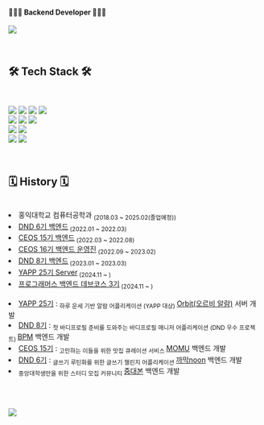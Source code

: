 #### 👩🏻‍💻 Backend Developer 👩🏻‍💻

<a href="https://yesjjin99.notion.site/115cf68f95f280aea439da2e5702220b"><img src="https://img.shields.io/badge/Notion-000000?style=flat-square&logo=Notion&logoColor=white&link=https://yesjjin99.notion.site/115cf68f95f280aea439da2e5702220b"/></a>

<br>

## 🛠 Tech Stack 🛠
<br>

![](https://img.shields.io/badge/Java-00599C?style=flat-square&logo=Java&logoColor=white) ![](https://img.shields.io/badge/python-3776AB?style=flat&logo=python&logoColor=white) ![](https://img.shields.io/badge/c++-00599C?style=flat&logo=c%2B%2B&logoColor=white) ![](https://img.shields.io/badge/c-A8B9CC?style=flat&logo=C&logoColor=white)
<br>
![](https://img.shields.io/badge/Spring-6DB33F?style=flat&logo=Spring&logoColor=white) ![](https://img.shields.io/badge/SpringBoot-6DB33F?style=flat-square&logo=SpringBoot&logoColor=white) ![](https://img.shields.io/badge/Django-092E20?style=flat&logo=django&logoColor=white)
<br>
![](https://img.shields.io/badge/MySQL-4479A1?style=flat&logo=mysql&logoColor=white) ![](https://img.shields.io/badge/Amaozon_S3-569A31?style=flat&logo=amazons3&logoColor=white)
<br>
![](https://img.shields.io/badge/Amazon_AWS-232F3E?style=flat&logo=amazonaws&logoColor=white) ![](https://img.shields.io/badge/Docker-2496ED?style=flat&logo=Docker&logoColor=white)

<br>


## 🗓 History 🗓
<br>

  <li>홍익대학교 컴퓨터공학과 <sub>(2018.03 ~ 2025.02(졸업예정))</sub></li>
  <li><a href="https://github.com/dnd-side-project">DND 6기 백엔드</a><sub> (2022.01 ~ 2022.03)</sub></li>
  <li><a href="https://github.com/CEOS-Developers">CEOS 15기 백엔드</a><sub> (2022.03 ~ 2022.08)</sub></li>
  <li><a href="https://github.com/CEOS-Developers">CEOS 16기 백엔드 운영진</a><sub> (2022.09 ~ 2023.02)</sub></li>
  <li><a href="https://github.com/dnd-side-project">DND 8기 백엔드</a><sub> (2023.01 ~ 2023.03)</sub></li>
  <li><a href="https://www.yapp.co.kr/">YAPP 25기 Server</a><sub> (2024.11 ~ )</sub></li>
  <li><a href="https://github.com/prgrms-be-devcourse">프로그래머스 백엔드 데브코스 3기</a><sub> (2024.11 ~ )</sub></li>

  <br>
  <li><a href="https://github.com/YAPP-Github/Orbit-BE">YAPP 25기</a> : <sub>하루 운세 기반 알람 어플리케이션 (YAPP 대상) </sub><a href="https://apps.apple.com/kr/app/orbit-%EC%98%A4%EB%A5%B4%EB%B9%84-%EC%95%8C%EB%9E%8C-%EA%B8%B0%EC%83%81%EC%95%8C%EB%9E%8C-%EC%9A%B4%EC%84%B8/id6741705831">Orbit(오르비 알람)</a> 서버 개발</li>
  <li><a href="https://github.com/yesjjin99/dnd-8th-3-backend">DND 8기</a> : <sub>첫 바디프로필 준비를 도와주는 바디프로필 매니저 어플리케이션 (DND 우수 프로젝트) </sub><a href="https://play.google.com/store/apps/details?id=com.team.bpm&hl=ko-KR">BPM</a> 백엔드 개발</li>
  <li><a href="https://github.com/Team-Momu/momu-server">CEOS 15기</a> : <sub>고민하는 이들을 위한 맛집 큐레이션 서비스 </sub><a href="https://github.com/Team-Momu/momu-server">MOMU</a> 백엔드 개발</li>
  <li><a href="https://github.com/dnd-side-project/dnd-6th-2-backend">DND 6기</a> : <sub>글쓰기 루틴화를 위한 글쓰기 챌린지 어플리케이션 </sub><a href="https://github.com/dnd-side-project/dnd-6th-2-backend">까막noon</a> 백엔드 개발</li>
  <li><sub>중앙대학생만을 위한 스터디 모집 커뮤니티 </sub><a href="https://github.com/caulipse/caulipse-server">중대본</a> 백엔드 개발</li>

<br><br>

<a href="mailto:yesjjin999@gmail.com"><img src="https://img.shields.io/badge/Gmail-d14836?style=flat-square&logo=Gmail&logoColor=white&link=yesjjin999@gmail.com"/></a>
